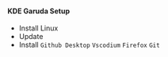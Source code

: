 #### KDE Garuda Setup
- Install Linux
- Update
- Install `Github Desktop` `Vscodium` `Firefox` `Git`